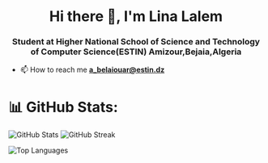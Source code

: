 <h1 align="center">Hi there 👋, I'm Lina Lalem</h1>
<h3 align="center">Student at Higher National School of Science and Technology of Computer Science(ESTIN) Amizour,Bejaia,Algeria</h3>


- 📫 How to reach me **a_belaiouar@estin.dz**



# 📊 GitHub Stats:
![GitHub Stats](https://github-readme-stats.vercel.app/api?username=Lina18032&theme=dark&hide_border=false&include_all_commits=false&count_private=true)
![GitHub Streak](https://github-readme-streak-stats.herokuapp.com/?user=Lina18032&theme=dark&hide_border=false)

![Top Languages](https://github-readme-stats.vercel.app/api/top-langs/?username=Lina18032&theme=dark&hide_border=false&include_all_commits=false&count_private=true&layout=compact)
<!--
**anisbl/anisbl** is a ✨ _special_ ✨ repository because its `README.md` (this file) appears on your GitHub profile.

Here are some ideas to get you started:

- 🔭 I’m currently working on ...
- 🌱 I’m currently learning ...
- 👯 I’m looking to collaborate on ...
- 🤔 I’m looking for help with ...
- 💬 Ask me about ...
- 📫 How to reach me: ...
- 😄 Pronouns: ...
- ⚡ Fun fact: ...
-->
